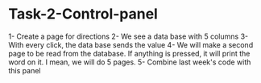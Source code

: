 # Task-2-Control-panel
1- Create a page for directions
2- We see a data base with 5 columns
3- With every click, the data base sends the value
4- We will make a second page to be read from the database. If anything is pressed, it will print the word on it. I mean, we will do 5 pages.
5- Combine last week's code with this panel
